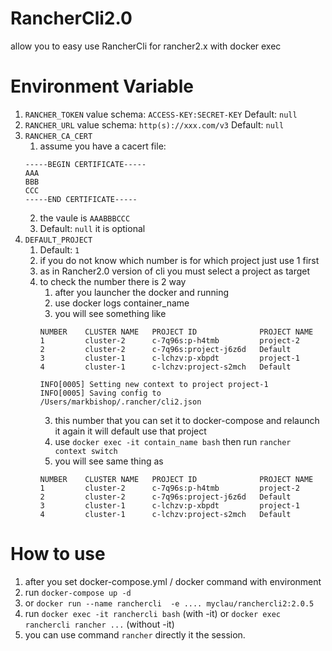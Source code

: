 # RancherCli2.0
allow you to easy use RancherCli for rancher2.x with docker exec

# Environment Variable
1. `RANCHER_TOKEN` value schema: `ACCESS-KEY:SECRET-KEY` Default: `null`
2. `RANCHER_URL` value schema: `http(s)://xxx.com/v3` Default: `null`
3. `RANCHER_CA_CERT`
   1. assume you have a cacert file:
     ```
     -----BEGIN CERTIFICATE-----
     AAA
     BBB
     CCC
     -----END CERTIFICATE-----
     ```
   2. the vaule is `AAABBBCCC`
   3. Default: `null` it is optional 
4. `DEFAULT_PROJECT`
   1. Default: `1`
   2. if you do not know which number is for which project just use 1 first
   3. as in Rancher2.0 version of cli you must select a project as target
   4. to check the number there is 2 way
      1. after you launcher the docker and running
        1. use docker logs container_name
        2. you will see something like
        ```
        NUMBER    CLUSTER NAME   PROJECT ID              PROJECT NAME   
        1         cluster-2      c-7q96s:p-h4tmb         project-2      
        2         cluster-2      c-7q96s:project-j6z6d   Default        
        3         cluster-1      c-lchzv:p-xbpdt         project-1      
        4         cluster-1      c-lchzv:project-s2mch   Default 	
        
        INFO[0005] Setting new context to project project-1
        INFO[0005] Saving config to /Users/markbishop/.rancher/cli2.json
        ```
        3. this number that you can set it to docker-compose and relaunch it again it will default use that project
      2. use `docker exec -it contain_name bash` then run `rancher context switch`
        1. you will see same thing as
        ```
        NUMBER    CLUSTER NAME   PROJECT ID              PROJECT NAME
        1         cluster-2      c-7q96s:p-h4tmb         project-2
        2         cluster-2      c-7q96s:project-j6z6d   Default
        3         cluster-1      c-lchzv:p-xbpdt         project-1
        4         cluster-1      c-lchzv:project-s2mch   Default
        ```

# How to use
1. after you set docker-compose.yml / docker command with environment
2. run `docker-compose up -d` 
3. or `docker run --name ranchercli  -e .... myclau/ranchercli2:2.0.5`
4. run `docker exec -it ranchercli bash` (with -it) or `docker exec ranchercli rancher ...` (without -it)
5. you can use command `rancher` directly it the session.
